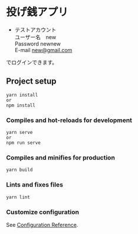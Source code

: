 # 投げ銭アプリ
- テストアカウント  
ユーザー名　new  
Password newnew  
E-mail new@gmail.com  

でログインできます。

## Project setup
```
yarn install
or
npm install
```

### Compiles and hot-reloads for development
```
yarn serve
or
npm run serve
```

### Compiles and minifies for production
```
yarn build

```

### Lints and fixes files
```
yarn lint
```

### Customize configuration
See [Configuration Reference](https://cli.vuejs.org/config/).
